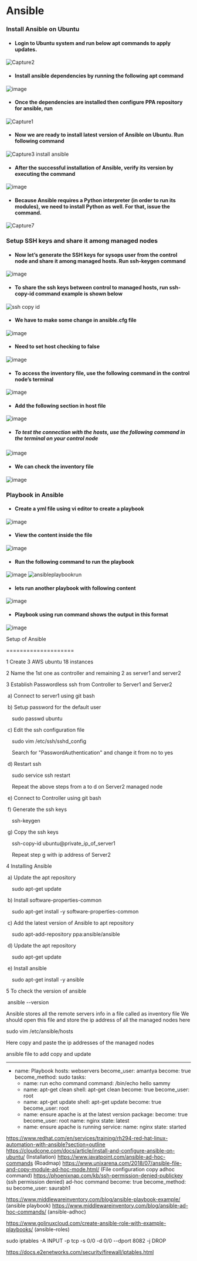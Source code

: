 # Ansible
### Install Ansible on Ubuntu
- #### Login to Ubuntu system and run below apt commands to apply updates.
![Capture2](https://user-images.githubusercontent.com/103022040/178237593-80179cc8-7b5f-4236-ac0f-776e59564628.JPG)
- #### Install ansible dependencies by running the following apt command
![image](https://user-images.githubusercontent.com/103022040/178241476-db2a5c45-f6f6-403e-8e5f-d4d13a84f1ef.png)
- #### Once the dependencies are installed then configure PPA repository for ansible, run
![Capture1](https://user-images.githubusercontent.com/103022040/178238352-5005fea4-0e62-4fbe-a0d1-181a9db2f23c.JPG)
- #### Now we are ready to install latest version of Ansible on Ubuntu. Run following command
![Capture3 install ansible](https://user-images.githubusercontent.com/103022040/178238928-82d9ce45-80b7-4119-ab69-3d3b6a7a2d74.JPG)
- #### After the successful installation of Ansible, verify its version by executing the command
![image](https://user-images.githubusercontent.com/103022040/178240851-e1497711-dc53-42f7-9ab2-c5191481b98f.png)
- #### Because Ansible requires a Python interpreter (in order to run its modules), we need to install Python as well. For that, issue the command.
![Capture7](https://user-images.githubusercontent.com/103022040/178242299-a546b2bf-0e76-4abd-852a-9822fb78ca50.JPG)
### Setup SSH keys and share it among managed nodes
- #### Now let’s generate the SSH keys for sysops user from the control node and share it among managed hosts. Run  ssh-keygen command
![image](https://user-images.githubusercontent.com/103022040/178242653-3b2c294b-62f9-4f65-aa83-9dccd410db32.png)
- #### To share the ssh keys between control to managed hosts, run ssh-copy-id command example is shown below
![ssh copy id](https://user-images.githubusercontent.com/103022040/178243050-e74e2a71-235c-434d-8af0-4f2ddfcb6a7d.JPG)
- #### We have to make some change in ansible.cfg file
![image](https://user-images.githubusercontent.com/103022040/178245694-a3629679-3105-4f1b-99d3-8afb0edd2983.png)
- #### Need to set host checking to false
![image](https://user-images.githubusercontent.com/103022040/178246059-50cece08-6ba6-4763-9c78-4855e80464a1.png)
- #### To access the inventory file, use the following command in the control node’s terminal
![image](https://user-images.githubusercontent.com/103022040/178247400-d580491c-cac5-48df-9272-9959a648db47.png)
- #### Add the following section in host file
![image](https://user-images.githubusercontent.com/103022040/178247531-95182b18-4ac2-442d-a497-77c8dff7dade.png)
 - ##### To test the connection with the hosts, use the following command in the terminal on your control node
![image](https://user-images.githubusercontent.com/103022040/178255272-d164a820-b147-4d32-a7dd-840875ef4b8b.png)
- #### We can check the inventory file
![image](https://user-images.githubusercontent.com/103022040/178259659-52bba6c7-2f29-465f-ab8c-dce8616803f0.png)
### Playbook in Ansible
- #### Create a yml file using vi editor to create a playbook 
![image](https://user-images.githubusercontent.com/103022040/178264078-72c6b739-eb10-485b-8993-f2f2b4cd07fe.png)
- #### View the content inside the file 
![image](https://user-images.githubusercontent.com/103022040/178264744-934fc5df-d4c4-4db4-917e-e1c58bffa426.png)
- #### Run the following command to run the playbook 
![image](https://user-images.githubusercontent.com/103022040/178412988-b262b766-35d9-46c5-933e-69e5a254600f.png)
![ansibleplaybookrun](https://user-images.githubusercontent.com/103022040/178413087-6ebc560f-570e-4ad6-a341-8ab019efcf3d.JPG)
- #### lets run another playbook with following content
![image](https://user-images.githubusercontent.com/103022040/178416933-2bd61543-8d92-4a84-9dde-dd5aa903c42b.png)
- #### Playbook using run command shows the output in this format
![image](https://user-images.githubusercontent.com/103022040/178417503-a60a6fb5-3308-41cd-82df-4c4ae718f348.png)

Setup of Ansible

====================

1 Create 3 AWS ubuntu 18 instances

2 Name the 1st one as controller and remaining 2 as server1 and server2

3 Establish Passwordless ssh from Controller to Server1 and Server2

  a) Connect to server1 using git bash

  b) Setup password for the default user

     sudo passwd ubuntu

  c) Edit the ssh configuration file

     sudo vim /etc/ssh/sshd_config

     Search for "PasswordAuthentication" and change it from no to yes

  d) Restart ssh

     sudo service ssh restart

     Repeat the above steps from a to d on Server2 managed node

  e) Connect to Controller using git bash

  f) Generate the ssh keys

     ssh-keygen

  g) Copy the ssh keys

     ssh-copy-id ubuntu@private_ip_of_server1

     Repeat step g with ip address of Server2



4 Installing Ansible

  a) Update the apt repository

     sudo apt-get update

  b) Install software-properties-common

     sudo apt-get install -y software-properties-common

  c) Add the latest version of Ansible to apt repository

     sudo apt-add-repository ppa:ansible/ansible

  d) Update the apt repository

     sudo apt-get update

  e) Install ansible

     sudo apt-get install -y ansible



5 To check the version of ansible

  ansible --version



Ansible stores all the remote servers info in a file called as inventory file We should open this file and store the ip address of all the managed nodes here

sudo vim /etc/ansible/hosts

Here copy and paste the ip addresses of the managed nodes

ansible file to add copy and update 


---
  - name: Playbook
    hosts: webservers
    become_user: amantya
    become: true
    become_method: sudo
    tasks:
      - name: run echo command
        command: /bin/echo hello sammy
      - name: apt-get clean
        shell: apt-get clean
        become: true
        become_user: root
      - name: apt-get update
        shell: apt-get update
        become: true
        become_user: root
      - name: ensure apache is at the latest version
        package:
          become: true
          become_user: root
          name: nginx
          state: latest
      - name: ensure apache is running
        service:
          name: nginx
          state: started

https://www.redhat.com/en/services/training/rh294-red-hat-linux-automation-with-ansible?section=outline
https://cloudcone.com/docs/article/install-and-configure-ansible-on-ubuntu/ (Installation)
https://www.javatpoint.com/ansible-ad-hoc-commands (Roadmap)
https://www.unixarena.com/2018/07/ansible-file-and-copy-module-ad-hoc-mode.html/ (File configuration copy adhoc command)
https://phoenixnap.com/kb/ssh-permission-denied-publickey (ssh permission denied)
ad-hoc command
become: true
  become_method: su
  become_user: saurabh1

https://www.middlewareinventory.com/blog/ansible-playbook-example/ (ansible playbook)
https://www.middlewareinventory.com/blog/ansible-ad-hoc-commands/ (ansible-adhoc)

https://www.golinuxcloud.com/create-ansible-role-with-example-playbooks/ (ansible-roles)



   sudo iptables -A INPUT -p tcp -s 0/0 -d 0/0 --dport 8082 -j DROP
  
https://docs.e2enetworks.com/security/firewall/iptables.html

